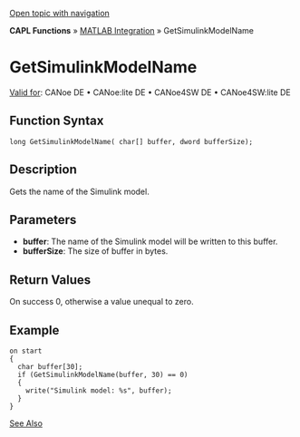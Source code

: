 [Open topic with navigation](../../../../../CANoeDEFamily.htm#Topics/CAPLFunctions/MATLAB/Functions/CAPLfunctionGetSimulinkModelName.md)

**CAPL Functions** » [MATLAB Integration](../CAPLfunctionsMATLABOverview.md) » GetSimulinkModelName

# GetSimulinkModelName

[Valid for](../../../Shared/FeatureAvailability.md): CANoe DE • CANoe:lite DE • CANoe4SW DE • CANoe4SW:lite DE

## Function Syntax

```plaintext
long GetSimulinkModelName( char[] buffer, dword bufferSize);
```

## Description

Gets the name of the Simulink model.

## Parameters

- **buffer**: The name of the Simulink model will be written to this buffer.
- **bufferSize**: The size of buffer in bytes.

## Return Values

On success 0, otherwise a value unequal to zero.

## Example

```plaintext
on start
{
  char buffer[30];
  if (GetSimulinkModelName(buffer, 30) == 0)
  {
    write("Simulink model: %s", buffer);
  }
}
```

[See Also](javascript:void(0);)
